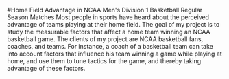 #Home Field Advantage in NCAA Men's Division 1 Basketball Regular Season Matches
Most people in sports have heard about the perceived advantage of teams playing at their home field. 
The goal of my project is to study the measurable factors that affect a home team winning an NCAA basketball game.
The clients of my project are NCAA basketball fans, coaches, and teams. For instance, a coach of a basketball team can take into account factors that influence his team winning a game while playing at home, and use them to tune tactics for the game, and thereby taking  advantage of these factors.
